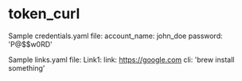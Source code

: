 # token_curl

Sample credentials.yaml file:
account_name: john_doe
password: 'P@$$w0RD'

Sample links.yaml file:
Link1: 
  link: https://google.com
  cli: 'brew install something'